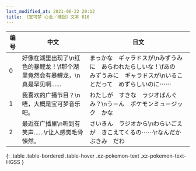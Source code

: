 ```yaml
---
last_modified_at: 2021-06-22 20:12
title: 《宝可梦 心金／魂银》文本 616
---
```

| 编号 | 中文 | 日文 |
| ---- | ---- | ---- |
| 0 | 好像在湖里出现了\n红色的暴鲤龙！\f那个湖里竟然会有暴鲤龙，\n真是罕见啊…… | まっかな　ギャラドスが\nみずうみに　あらわれたらしいな！\fあの　みずうみに　ギャラドスが\nいることだって　めずらしいのに⋯⋯ |
| 1 | 我喜欢的广播节目？\n唔，大概是宝可梦音乐吧。 | わたしが　すきな　ラジオばんぐみ？\nう－ん　ポケモンミュ－ジック　かな |
| 2 | 最近在广播里\n听到有笑声……\r让人感觉毛骨悚然。 | さいきん　ラジオから\nわらいごえが　きこえてくるの⋯⋯\rなんだか　ぶきみ　だわ |
{: .table .table-bordered .table-hover .xz-pokemon-text .xz-pokemon-text-HGSS }